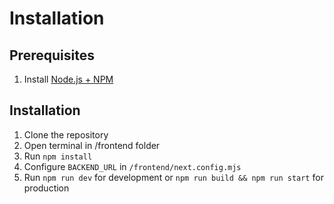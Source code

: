 # Installation

## Prerequisites
1. Install [Node.js + NPM](https://nodejs.org/en)

## Installation
1. Clone the repository
2. Open terminal in /frontend folder
3. Run `npm install`
4. Configure `BACKEND_URL` in `/frontend/next.config.mjs`
5. Run `npm run dev` for development or `npm run build && npm run start` for production